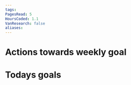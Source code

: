 ```yaml
---
tags: 
PagesRead: 5
HoursCoded: 1.1
VanResearch: false
aliases:
---
```

# Actions towards weekly goal
# Todays goals